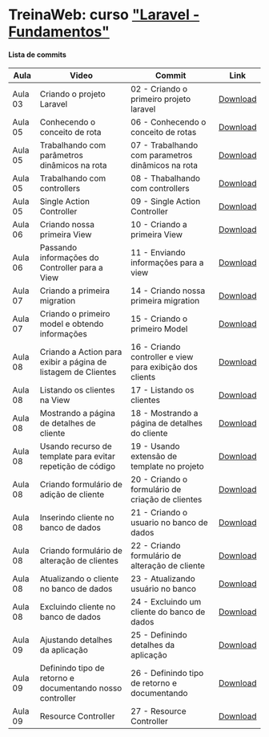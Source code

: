 # TreinaWeb: curso ["Laravel - Fundamentos"](https://www.treinaweb.com.br/curso/laravel-fundamentos)

#### Lista de commits
Aula | Video | Commit | Link 
------ | ------ | ------ | ------ 
Aula 03 | Criando o projeto Laravel | 02 - Criando o primeiro projeto laravel | [Download](https://github.com/treinaweb/treinaweb-laravel-fundamentos/archive/20fcf4455b3803a272e33e2c3d9a1875757fbd33.zip) 
Aula 05 | Conhecendo o conceito de rota | 06 - Conhecendo o conceito de rotas | [Download](https://github.com/treinaweb/treinaweb-laravel-fundamentos/archive/3edaeecb852952985f193e6475fa192944f02499.zip) 
Aula 05 | Trabalhando com parâmetros dinâmicos na rota | 07 - Trabalhando com parametros dinâmicos na rota | [Download](https://github.com/treinaweb/treinaweb-laravel-fundamentos/archive/076e357602b9bdca61564e4b535da496cc75ed6d.zip) 
Aula 05 | Trabalhando com controllers | 08 - Thabalhando com controllers | [Download](https://github.com/treinaweb/treinaweb-laravel-fundamentos/archive/b98e72173870469c17cac5a8b6ebc74f656e2dc4.zip) 
Aula 05 | Single Action Controller | 09 - Single Action Controller | [Download](https://github.com/treinaweb/treinaweb-laravel-fundamentos/archive/8d6c3183cc93f04cc5284ef2482803ae905fb59c.zip) 
Aula 06 | Criando nossa primeira View | 10 - Criando a primeira View | [Download](https://github.com/treinaweb/treinaweb-laravel-fundamentos/archive/5810afe4064420f92b53194002c65a8cb98ebe54.zip) 
Aula 06 | Passando informações do Controller para a View | 11 - Enviando informações para a view | [Download](https://github.com/treinaweb/treinaweb-laravel-fundamentos/archive/73feee384de3bebb66ca65f8c8286faf82b69a95.zip) 
Aula 07 | Criando a primeira migration | 14 - Criando nossa primeira migration | [Download](https://github.com/treinaweb/treinaweb-laravel-fundamentos/archive/943a8217bb27e10fc367cbc7cf6939b0e6fe9fe4.zip) 
Aula 07 | Criando o primeiro model e obtendo informações | 15 - Criando o primeiro Model | [Download](https://github.com/treinaweb/treinaweb-laravel-fundamentos/archive/a8c176685f01a4e764e7de7ffacb533b8d68ed80.zip) 
Aula 08 | Criando a Action para exibir a página de listagem de Clientes | 16 - Criando controller e view para exibição dos clients | [Download](https://github.com/treinaweb/treinaweb-laravel-fundamentos/archive/6a7c40fae23e8d1d6f773c2e05833ec3f1b31ff5.zip) 
Aula 08 | Listando os clientes na View | 17 - Listando os clientes | [Download](https://github.com/treinaweb/treinaweb-laravel-fundamentos/archive/f1c1692bb181714decdaa6654e1ef384dbef4417.zip) 
Aula 08 | Mostrando a página de detalhes de cliente | 18 - Mostrando a página de detalhes do cliente | [Download](https://github.com/treinaweb/treinaweb-laravel-fundamentos/archive/741ae20ac11a45bfd1d91881113bb37d9a2f965c.zip) 
Aula 08 | Usando recurso de template para evitar repetição de código | 19 - Usando extensão de template no projeto | [Download](https://github.com/treinaweb/treinaweb-laravel-fundamentos/archive/6565a87234387803f1f2dee6802998cba7a8a9ca.zip) 
Aula 08 | Criando formulário de adição de cliente | 20 - Criando o formulário de criação de clientes | [Download](https://github.com/treinaweb/treinaweb-laravel-fundamentos/archive/7ed77f27b7f4ee2eab23a94b462dfc03caa12d4d.zip) 
Aula 08 | Inserindo cliente no banco de dados | 21 - Criando o usuario no banco de dados | [Download](https://github.com/treinaweb/treinaweb-laravel-fundamentos/archive/10cb3868b2da5ab9c7164e80a168580bd252579c.zip) 
Aula 08 | Criando formulário de alteração de clientes | 22 - Criando formulário de alteração de cliente | [Download](https://github.com/treinaweb/treinaweb-laravel-fundamentos/archive/efa038bcd3c97e400a288c1462691d868a646f35.zip) 
Aula 08 | Atualizando o cliente no banco de dados | 23 - Atualizando usuário no banco | [Download](https://github.com/treinaweb/treinaweb-laravel-fundamentos/archive/91abb50f2fb7c215d1373d3c22ddd73f25a79328.zip) 
Aula 08 | Excluindo cliente no banco de dados | 24 - Excluindo um cliente do banco de dados | [Download](https://github.com/treinaweb/treinaweb-laravel-fundamentos/archive/427ae0e4719d6e72d59b987fee7778e851a953cb.zip) 
Aula 09 | Ajustando detalhes da aplicação | 25 - Definindo detalhes da aplicação | [Download](https://github.com/treinaweb/treinaweb-laravel-fundamentos/archive/ab75f5bbedd0549c1a08fc09cbf5e48c71799396.zip) 
Aula 09 | Definindo tipo de retorno e documentando nosso controller | 26 - Definindo tipo de retorno e documentando | [Download](https://github.com/treinaweb/treinaweb-laravel-fundamentos/archive/bdbdac95f73a2b7560ea7e60eb7108b05160b808.zip) 
Aula 09 | Resource Controller | 27 - Resource Controller | [Download](https://github.com/treinaweb/treinaweb-laravel-fundamentos/archive/675535f72d6ba676e6b87a364d89760d49f6a80b.zip) 
